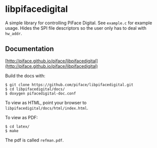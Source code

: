 libpifacedigital
================
A simple library for controlling PiFace Digital. See `example.c` for example
usage. Hides the SPI file descriptors so the user only has to deal with
`hw_addr`.

Documentation
-------------

[http://piface.github.io/piface/libpifacedigital](http://piface.github.io/piface/libpifacedigital)

Build the docs with:

    $ git clone https://github.com/piface/libpifacedigital.git
    $ cd libpifacedigital/docs/
    $ doxygen pifacedigital-doc.conf

To view as HTML, point your browser to `libpifacedigital/docs/html/index.html`.

To view as PDF:

    $ cd latex/
    $ make

The pdf is called `refman.pdf`.
